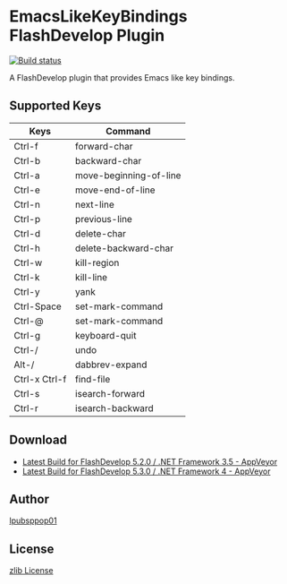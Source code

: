 # EmacsLikeKeyBindings FlashDevelop Plugin
[![Build status](https://ci.appveyor.com/api/projects/status/coe6jfbt87r8s1g6?svg=true)](https://ci.appveyor.com/project/lpubsppop01/emacslikekeybindingsfdplugin)

A FlashDevelop plugin that provides Emacs like key bindings.

## Supported Keys
| Keys            | Command                |
|-----------------|------------------------|
| Ctrl-f          | forward-char           |
| Ctrl-b          | backward-char          |
| Ctrl-a          | move-beginning-of-line |
| Ctrl-e          | move-end-of-line       |
| Ctrl-n          | next-line              |
| Ctrl-p          | previous-line          |
| Ctrl-d          | delete-char            |
| Ctrl-h          | delete-backward-char   |
| Ctrl-w          | kill-region            |
| Ctrl-k          | kill-line              |
| Ctrl-y          | yank                   |
| Ctrl-Space      | set-mark-command       |
| Ctrl-@          | set-mark-command       |
| Ctrl-g          | keyboard-quit          |
| Ctrl-/          | undo                   |
| Alt-/           | dabbrev-expand         |
| Ctrl-x Ctrl-f   | find-file              |
| Ctrl-s          | isearch-forward        |
| Ctrl-r          | isearch-backward       |

## Download
- [Latest Build for FlashDevelop 5.2.0 / .NET Framework 3.5 - AppVeyor](https://ci.appveyor.com/api/projects/lpubsppop01/emacslikekeybindingsfdplugin/artifacts/lpubsppop01.EmacsLikeKeyBindingsFDPlugin_FD-5.2.0.fdz?job=Environment%3A%20FLASH_DEVELOP_SDK_VERSION%3D5.2.0)
- [Latest Build for FlashDevelop 5.3.0 / .NET Framework 4 - AppVeyor](https://ci.appveyor.com/api/projects/lpubsppop01/emacslikekeybindingsfdplugin/artifacts/lpubsppop01.EmacsLikeKeyBindingsFDPlugin_FD-5.3.0.fdz?job=Environment%3A%20FLASH_DEVELOP_SDK_VERSION%3D5.3.0)


## Author
[lpubsppop01](https://github.com/lpubsppop01)

## License
[zlib License](https://github.com/lpubsppop01/EmacsLikeKeyBindingsFDPlugin/raw/master/LICENSE.txt)
